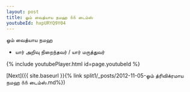 ```yaml
---
layout: post
title: ஓம் வைத்யாய நமஹ ௧௧ டைம்ஸ்
youtubeId: hxpURYQ9Y04
---
```

 
 
 ஓம் வைத்யாய நமஹ  
 
 -  யார் அறிவு நிறைந்தவர் / யார் மருத்துவர் 
 
  
 
  
 
 
 
 
 
 


{% include youtubePlayer.html id=page.youtubeId %}
 
[Next]({{ site.baseurl }}{% link  split1/_posts/2012-11-05-ஓம் த்ரிவிக்ரமாய நமஹ ௧௧ டைம்ஸ்.md%})
 
